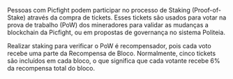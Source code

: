 Pessoas com Picfight podem participar no processo de Staking (Proof-of-Stake) através da compra de tickets. Esses tickets são usados para votar na prova de trabalho (PoW) dos mineradores para validar as mudanças a blockchain da Picfight, ou em propostas de governança no sistema Politeia.

Realizar staking para verificar o PoW é recompensador, pois cada voto recebe uma parte da Recompensa de Bloco. Normalmente, cinco tickets são incluídos em cada bloco, o que significa que cada votante recebe 6% da recompensa total do bloco.
